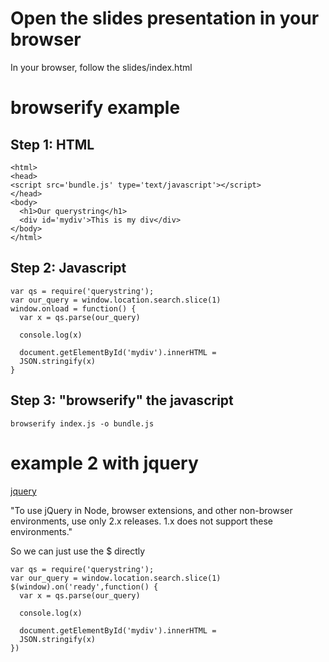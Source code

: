 Open the slides presentation in your browser
============================================

In your browser, follow the slides/index.html


browserify example
==================

Step 1: HTML
------------

    <html>
    <head>
    <script src='bundle.js' type='text/javascript'></script>
    </head>
    <body>
      <h1>Our querystring</h1>
      <div id='mydiv'>This is my div</div>
    </body>
    </html>
  


Step 2: Javascript
------------------

  
    var qs = require('querystring');
    var our_query = window.location.search.slice(1)
    window.onload = function() {
      var x = qs.parse(our_query)

      console.log(x)

      document.getElementById('mydiv').innerHTML = 
      JSON.stringify(x)
    }


Step 3: "browserify" the javascript
-----------------------------------

    browserify index.js -o bundle.js



example 2 with jquery
=====================

[jquery](https://www.npmjs.com/package/jquery/)

"To use jQuery in Node, browser extensions, and other non-browser environments, use only 2.x releases. 1.x does not support these environments."

So we can just use the $ directly   

    var qs = require('querystring');
    var our_query = window.location.search.slice(1)
    $(window).on('ready',function() {
      var x = qs.parse(our_query)

      console.log(x)

      document.getElementById('mydiv').innerHTML = 
      JSON.stringify(x)
    })

